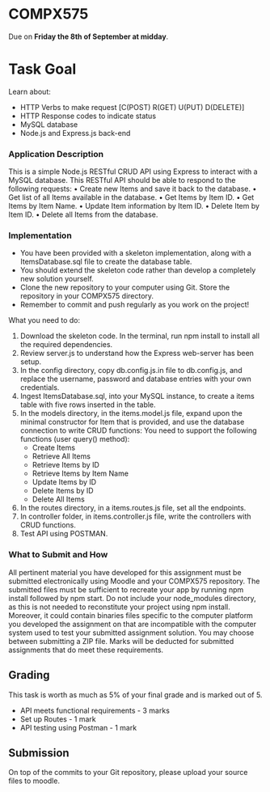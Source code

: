 # COMPX575 
Due on **Friday the 8th of September at midday**.

# Task Goal
Learn about:
 * HTTP Verbs to make request 
      [C(POST) 
       R(GET) 
       U(PUT) 
       D(DELETE)]
 * HTTP Response codes to indicate status
 * MySQL database
 * Node.js and Express.js back-end



### Application Description
This is a simple Node.js RESTful CRUD API using Express to interact with a MySQL database. This RESTful API should be able to respond to the following requests:
•	Create new Items and save it back to the database. 
•	Get list of all Items available in the database.
•	Get Items by Item ID.
•	Get Items by Item Name.
•	Update Item information by Item ID.
•	Delete Item by Item ID.
•	Delete all Items from the database.


### Implementation
* You have been provided with a skeleton implementation, along with a ItemsDatabase.sql file to create the database table.
* You should extend the skeleton code rather than develop a completely new solution yourself.  
* Clone the new repository to your computer using Git. Store the repository in your COMPX575 directory.
* Remember to commit and push regularly as you work on the project!


What you need to do:
1.	Download the skeleton code. In the terminal, run npm install to install all the required dependencies.
2.	Review server.js to understand how the Express web-server has been setup.
3.	In the config directory, copy db.config.js.in file to db.config.js, and replace the username, password and database entries with your own credentials.
4.	Ingest ItemsDatabase.sql, into your MySQL instance, to create a items table with five rows inserted in the table.
5.	In the models directory, in the items.model.js file, expand upon the minimal constructor for Item that is provided, and use the database connection to write CRUD functions:
You need to support the following functions (user query() method):
    * Create Items 
    * Retrieve All Items 
    * Retrieve Items by ID
    * Retrieve Items by Item Name
    * Update Items by ID
    * Delete Items by ID
    * Delete All Items
6.	In the routes directory, in a items.routes.js file, set all the endpoints.
7.	In controller folder, in items.controller.js file, write the controllers with CRUD functions.
8.	Test API using POSTMAN.

### What to Submit and How
All pertinent material you have developed for this assignment must be submitted electronically using Moodle and your COMPX575 repository.  The submitted files must be sufficient to recreate your app by running npm install followed by npm start. Do not include your node_modules directory, as this is not needed to reconstitute your project using npm install. Moreover, it could contain binaries files specific to the computer platform you developed the assignment on that are incompatible with the computer system used to test your submitted assignment solution. 
You may choose between submitting a ZIP file. Marks will be deducted for submitted assignments that do meet these requirements.


## Grading
This task is worth as much as 5% of your final grade and is marked out of 5.
* API meets functional requirements - 3 marks
* Set up Routes - 1 mark
* API testing using Postman - 1 mark

## Submission
On top of the commits to your Git repository, please upload your source files to moodle.
